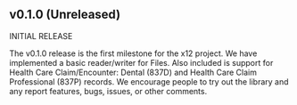 ## v0.1.0 (Unreleased)

INITIAL RELEASE

The v0.1.0 release is the first milestone for the x12 project. We have implemented a basic reader/writer for Files. Also included is support for Health Care Claim/Encounter: Dental (837D) and Health Care Claim Professional (837P) records. We encourage people to try out the library and any report features, bugs, issues, or other comments.
